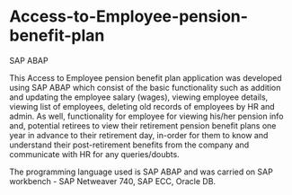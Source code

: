 # Access-to-Employee-pension-benefit-plan
SAP ABAP

  This Access to Employee pension benefit plan application was developed using SAP ABAP
which consist of the basic functionality such as addition and updating the employee
salary (wages), viewing employee details, viewing list of employees, deleting old records
of employees by HR and admin. As well, functionality for employee for viewing his/her
pension info and, potential retirees to view their retirement pension benefit plans one
year in advance to their retirement day, in-order for them to know and understand their
post-retirement benefits from the company and communicate with HR for any queries/doubts.
  
  The programming language used is SAP ABAP and was carried on SAP workbench - SAP Netweaver 740,
  SAP ECC, Oracle DB.
